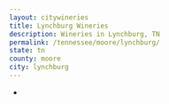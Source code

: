 ```yaml
---
layout: citywineries
title: Lynchburg Wineries
description: Wineries in Lynchburg, TN
permalink: /tennessee/moore/lynchburg/
state: tn
county: moore
city: lynchburg
---
```

-
